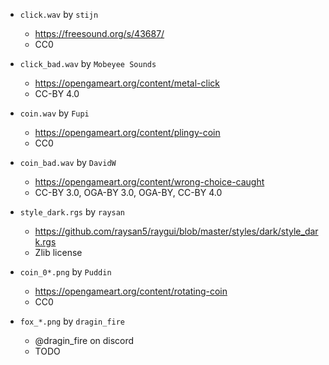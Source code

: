 - `click.wav` by `stijn`
  - https://freesound.org/s/43687/
  - CC0

- `click_bad.wav` by `Mobeyee Sounds`
  - https://opengameart.org/content/metal-click
  - CC-BY 4.0

- `coin.wav` by `Fupi`
  - https://opengameart.org/content/plingy-coin
  - CC0

- `coin_bad.wav` by `DavidW`
  - https://opengameart.org/content/wrong-choice-caught
  - CC-BY 3.0, OGA-BY 3.0, OGA-BY, CC-BY 4.0

- `style_dark.rgs` by `raysan`
  - https://github.com/raysan5/raygui/blob/master/styles/dark/style_dark.rgs
  - Zlib license

- `coin_0*.png` by `Puddin`
  - https://opengameart.org/content/rotating-coin
  - CC0

- `fox_*.png` by `dragin_fire`
  - @dragin_fire on discord
  - TODO

